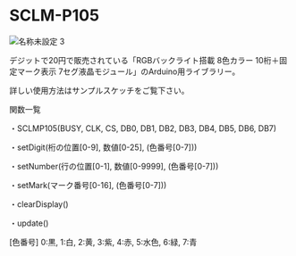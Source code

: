 # SCLM-P105

![名称未設定 3](https://user-images.githubusercontent.com/79851969/109542467-6fc3f480-7b08-11eb-8076-a7e40d74efdf.jpg)

デジットで20円で販売されている「RGBバックライト搭載 8色カラー 10桁＋固定マーク表示 7セグ液晶モジュール」のArduino用ライブラリー。

詳しい使用方法はサンプルスケッチをご覧下さい。

関数一覧

・SCLMP105(BUSY, CLK, CS, DB0, DB1, DB2, DB3, DB4, DB5, DB6, DB7)

・setDigit(桁の位置[0-9], 数値[0-25], (色番号[0-7]))

・setNumber(行の位置[0-1], 数値[0-9999], (色番号[0-7]))

・setMark(マーク番号[0-16], (色番号[0-7]))

・clearDisplay()

・update()


[色番号] 0:黒, 1:白, 2:黄, 3:紫, 4:赤, 5:水色, 6:緑, 7:青
